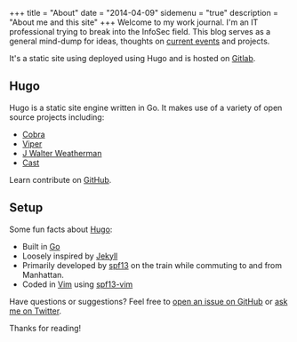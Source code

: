 +++
title = "About"
date = "2014-04-09"
sidemenu = "true"
description = "About me and this site"
+++
Welcome to my work journal. I'm an IT professional trying to break into the InfoSec field. This blog serves as a general mind-dump for ideas, thoughts on [current events](../feed/) and projects. 

It's a static site using deployed using Hugo and is hosted on [Gitlab](https://gitlab.com/Haquor/haquor.gitlab.io).

## Hugo
Hugo is a static site engine written in Go.
It makes use of a variety of open source projects including:

* [Cobra](https://github.com/spf13/cobra)
* [Viper](https://github.com/spf13/viper)
* [J Walter Weatherman](https://github.com/spf13/jWalterWeatherman)
* [Cast](https://github.com/spf13/cast)

Learn contribute on [GitHub](https://github.com/spf13).

## Setup

Some fun facts about [Hugo](http://gohugo.io/):

* Built in [Go](http://golang.org/)
* Loosely inspired by [Jekyll](http://jekyllrb.com/)
* Primarily developed by [spf13](http://spf13.com/) on the train while commuting to and from Manhattan.
* Coded in [Vim](http://vim.org) using [spf13-vim](http://vim.spf13.com/)

Have questions or suggestions? Feel free to [open an issue on GitHub](https://github.com/spf13/hugo/issues/new) or [ask me on Twitter](https://twitter.com/spf13).

Thanks for reading!
